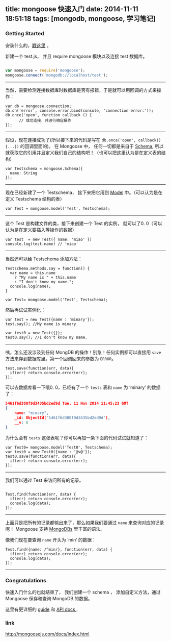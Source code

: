 title: mongoose 快速入门
date: 2014-11-11 18:51:18
tags: [mongodb, mongoose, 学习笔记]
---

### Getting Started

 安装什么的，[戳这里](http://f10.moe/2014/11/11/mongodb-robomongo-mongoose/) 。

 新建一个 test.js， 并且 require mongoose 模块以及连接 test 数据库。

```js

var mongoose = require('mongoose');
mongoose.connect('mongodb://localhost/test');

```

---

 当然，需要检测连接数据库时数据库是否有报错，于是就可以用回调的方式来操作：

```
var db = mongoose.connection;
db.on('error', console.error.bind(console, 'connection error:'));
db.once('open', function callback () {
	  // 成功连接，并进行相应操作
});
```

---

 假设，现在连接成功了(所以接下来的代码是写在 `db.once('open', callback(){...})` 的回调里面的)。 在 Mongoose 中， 任何一切都是来自于 [Schema](http://mongoosejs.com/docs/guide.html), 所以就获取它的引用并且定义我们自己的结构吧！（也可以把这里认为是在定义表的结构）
```
var Testschema = mongoose.Schema({
  name: String
});
```

---

 现在已经新建了一个 Testschema， 接下来把它用到 [Model](http://mongoosejs.com/docs/models.html) 中。（可以认为是在定义 Testschema 结构的表）

```
var Test = mongoose.model('Test', Testschema);

```

---

 这个 Test 是构建文件的类，接下来创建一个 Test 的实例， 就可以了0. 0（可以认为是在定义要插入等操作的数据）

```
var test  = new Test({ name: 'miao' })
console.log(test.name) // 'miao'
```

---

当然还可以给 Testschema 添加方法：

```
Testschema.methods.say = function() {
  var name = this.name
    ? "My name is " + this.name
    : "I don't know my name.";
  console.log(name);
}

var Test= mongoose.model('Test', Testschema);

```

然后再试试实例化：

```
var test = new Test({name : 'minary'});
test.say(); //My name is minary

var test0 = new Test({});
test0.say(); //I don't know my name.
```

---

咦，怎么还没涉及到任何 MongDB 的操作！别急！任何实例都可以直接用 `save` 方法来存到数据库里。第一个回调回来的参数为 `ERROR`。

```
test.save(function(err, data){
  if(err) return console.error(err);	
});
```

可以去数据库看一下哦0. 0，已经有了一个 `tests` 表和 `name` 为 ‘minary’ 的数据了：

```json
5461f6d380f9d3435bd2ed9d Tue, 11 Nov 2014 11:45:23 GMT
{
    name: "minary",
    _id: ObjectId("5461f6d380f9d3435bd2ed9d"),
    __v: 0
}
```

为什么会有 `tests` 这张表呢？你可以再加一条下面的代码试试就知道了：

```
var Test0= mongoose.model('Test0', Testschema);
var test0 = new Test0({name : '@v@'});
test0.save(function(err, data){
  if(err) return console.error(err);    
});
```

---

我们可以通过 Test 来访问所有的记录。

```

Test.find(function(err, data) {
  if(err) return console.error(err);    
  console.log(data);
});

```

---

上面只是把所有的记录都输出来了，那么如果我们要通过 `name` 来查询对应的记录呢！
Mongoose 支持 [MongoDBs](http://mongoosejs.com/docs/queries.html) 里丰富的语法。

像我们现在要查询 `name` 开头为 ‘min’ 的数据：

```
Test.find({name: /^min/}, function(err, data) {
  if(err) return console.error(err);    
  console.log(data);
});

```

---

### Congratulations

快速入门什么的也就结束了， 我们创建一个 schema ， 添加自定义方法，通过 Mongoose 保存和查询 MongoDB 的数据。

这里有更详细的 [guide](http://mongoosejs.com/docs/guide.html) 和 [API docs	](http://mongoosejs.com/docs/api.html) .

### link

http://mongoosejs.com/docs/index.html
